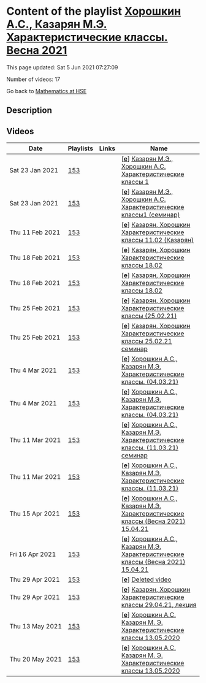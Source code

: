 # Content of the playlist [Хорошкин А.С., Казарян М.Э. Характеристические классы. Весна 2021](https://youtube.com/playlist?list=PLq3E5oubNNoDGWDzailWr1K-FHKmmrNKC)

This page updated: Sat 5 Jun 2021 07:27:09

Number of videos: 17

Go back to [Mathematics at HSE](./README.md)

## Description



## Videos

|Date|Playlists|Links|Name|
|---|---|---|---|
| Sat&nbsp;23&nbsp;Jan&nbsp;2021 | [153](./playlists/153.md "Хорошкин А.С., Казарян М.Э. Характеристические классы. Весна 2021") |  | [[**e**](https://studio.youtube.com/video/G4cBw2lTs1E/edit)] [Казарян М.Э., Хорошкин А.С. Характеристические классы 1](https://youtube.com/watch?v=G4cBw2lTs1E&list=PLq3E5oubNNoDGWDzailWr1K-FHKmmrNKC "Курс ВШЭ весна 2021") |
| Sat&nbsp;23&nbsp;Jan&nbsp;2021 | [153](./playlists/153.md "Хорошкин А.С., Казарян М.Э. Характеристические классы. Весна 2021") |  | [[**e**](https://studio.youtube.com/video/pJgU_p-SMy0/edit)] [Казарян М.Э., Хорошкин А.С. Характеристические классы1 (семинар)](https://youtube.com/watch?v=pJgU_p-SMy0&list=PLq3E5oubNNoDGWDzailWr1K-FHKmmrNKC "Курс ВШЭ весна 2021") |
| Thu&nbsp;11&nbsp;Feb&nbsp;2021 | [153](./playlists/153.md "Хорошкин А.С., Казарян М.Э. Характеристические классы. Весна 2021") |  | [[**e**](https://studio.youtube.com/video/aGM3HgH301M/edit)] [Казарян, Хорошкин Характеристические классы 11.02 (Казарян)](https://youtube.com/watch?v=aGM3HgH301M&list=PLq3E5oubNNoDGWDzailWr1K-FHKmmrNKC "") |
| Thu&nbsp;18&nbsp;Feb&nbsp;2021 | [153](./playlists/153.md "Хорошкин А.С., Казарян М.Э. Характеристические классы. Весна 2021") |  | [[**e**](https://studio.youtube.com/video/sl6SaJozhHs/edit)] [Казарян, Хорошкин Характеристические классы 18.02](https://youtube.com/watch?v=sl6SaJozhHs&list=PLq3E5oubNNoDGWDzailWr1K-FHKmmrNKC "") |
| Thu&nbsp;18&nbsp;Feb&nbsp;2021 | [153](./playlists/153.md "Хорошкин А.С., Казарян М.Э. Характеристические классы. Весна 2021") |  | [[**e**](https://studio.youtube.com/video/IafrkD9DoE8/edit)] [Казарян, Хорошкин Характеристические классы 18.02](https://youtube.com/watch?v=IafrkD9DoE8&list=PLq3E5oubNNoDGWDzailWr1K-FHKmmrNKC "") |
| Thu&nbsp;25&nbsp;Feb&nbsp;2021 | [153](./playlists/153.md "Хорошкин А.С., Казарян М.Э. Характеристические классы. Весна 2021") |  | [[**e**](https://studio.youtube.com/video/1HRsufisWdc/edit)] [Казарян, Хорошкин Характеристические классы (25.02.21)](https://youtube.com/watch?v=1HRsufisWdc&list=PLq3E5oubNNoDGWDzailWr1K-FHKmmrNKC "") |
| Thu&nbsp;25&nbsp;Feb&nbsp;2021 | [153](./playlists/153.md "Хорошкин А.С., Казарян М.Э. Характеристические классы. Весна 2021") |  | [[**e**](https://studio.youtube.com/video/o0YK5gElOTw/edit)] [Казарян, Хорошкин Характеристические классы 25.02.21 семинар](https://youtube.com/watch?v=o0YK5gElOTw&list=PLq3E5oubNNoDGWDzailWr1K-FHKmmrNKC "") |
| Thu&nbsp;4&nbsp;Mar&nbsp;2021 | [153](./playlists/153.md "Хорошкин А.С., Казарян М.Э. Характеристические классы. Весна 2021") |  | [[**e**](https://studio.youtube.com/video/J002xlakql8/edit)] [Хорошкин А.С., Казарян М.Э. Характеристические классы. (04.03.21)](https://youtube.com/watch?v=J002xlakql8&list=PLq3E5oubNNoDGWDzailWr1K-FHKmmrNKC "") |
| Thu&nbsp;4&nbsp;Mar&nbsp;2021 | [153](./playlists/153.md "Хорошкин А.С., Казарян М.Э. Характеристические классы. Весна 2021") |  | [[**e**](https://studio.youtube.com/video/wQzs8RsTv9Q/edit)] [Хорошкин А.С., Казарян М.Э. Характеристические классы. (04.03.21)](https://youtube.com/watch?v=wQzs8RsTv9Q&list=PLq3E5oubNNoDGWDzailWr1K-FHKmmrNKC "") |
| Thu&nbsp;11&nbsp;Mar&nbsp;2021 | [153](./playlists/153.md "Хорошкин А.С., Казарян М.Э. Характеристические классы. Весна 2021") |  | [[**e**](https://studio.youtube.com/video/A3e-IDAv_Zc/edit)] [Хорошкин А.С., Казарян М.Э. Характеристические классы. (11.03.21) семинар](https://youtube.com/watch?v=A3e-IDAv_Zc&list=PLq3E5oubNNoDGWDzailWr1K-FHKmmrNKC "") |
| Thu&nbsp;11&nbsp;Mar&nbsp;2021 | [153](./playlists/153.md "Хорошкин А.С., Казарян М.Э. Характеристические классы. Весна 2021") |  | [[**e**](https://studio.youtube.com/video/lWF_UtKXBCI/edit)] [Хорошкин А.С., Казарян М.Э. Характеристические классы. (11.03.21)](https://youtube.com/watch?v=lWF_UtKXBCI&list=PLq3E5oubNNoDGWDzailWr1K-FHKmmrNKC "") |
| Thu&nbsp;15&nbsp;Apr&nbsp;2021 | [153](./playlists/153.md "Хорошкин А.С., Казарян М.Э. Характеристические классы. Весна 2021") |  | [[**e**](https://studio.youtube.com/video/AI4f9qbG_SE/edit)] [Хорошкин А.С., Казарян М.Э. Характеристические классы (Весна 2021) 15.04.21](https://youtube.com/watch?v=AI4f9qbG_SE&list=PLq3E5oubNNoDGWDzailWr1K-FHKmmrNKC "") |
| Fri&nbsp;16&nbsp;Apr&nbsp;2021 | [153](./playlists/153.md "Хорошкин А.С., Казарян М.Э. Характеристические классы. Весна 2021") |  | [[**e**](https://studio.youtube.com/video/dSJUgQrodGs/edit)] [Хорошкин А.С., Казарян М.Э. Характеристические классы (Весна 2021) 15.04.21](https://youtube.com/watch?v=dSJUgQrodGs&list=PLq3E5oubNNoDGWDzailWr1K-FHKmmrNKC "") |
| Thu&nbsp;29&nbsp;Apr&nbsp;2021 | [153](./playlists/153.md "Хорошкин А.С., Казарян М.Э. Характеристические классы. Весна 2021") |  | [[**e**](https://studio.youtube.com/video/uRrYX9Szt0I/edit)] [Deleted video](https://youtube.com/watch?v=uRrYX9Szt0I&list=PLq3E5oubNNoDGWDzailWr1K-FHKmmrNKC "This video is unavailable.") |
| Thu&nbsp;29&nbsp;Apr&nbsp;2021 | [153](./playlists/153.md "Хорошкин А.С., Казарян М.Э. Характеристические классы. Весна 2021") |  | [[**e**](https://studio.youtube.com/video/wJoRmVwTaig/edit)] [Казарян, Хорошкин Характеристические классы 29.04.21, лекция](https://youtube.com/watch?v=wJoRmVwTaig&list=PLq3E5oubNNoDGWDzailWr1K-FHKmmrNKC "") |
| Thu&nbsp;13&nbsp;May&nbsp;2021 | [153](./playlists/153.md "Хорошкин А.С., Казарян М.Э. Характеристические классы. Весна 2021") |  | [[**e**](https://studio.youtube.com/video/Ubnphwa-Xx0/edit)] [Хорошкин А.С. Казарян М. Э. Характеристические классы 13.05.2020](https://youtube.com/watch?v=Ubnphwa-Xx0&list=PLq3E5oubNNoDGWDzailWr1K-FHKmmrNKC "") |
| Thu&nbsp;20&nbsp;May&nbsp;2021 | [153](./playlists/153.md "Хорошкин А.С., Казарян М.Э. Характеристические классы. Весна 2021") |  | [[**e**](https://studio.youtube.com/video/f5Qz5A9J1bI/edit)] [Хорошкин А.С. Казарян М. Э. Характеристические классы 13.05.2020](https://youtube.com/watch?v=f5Qz5A9J1bI&list=PLq3E5oubNNoDGWDzailWr1K-FHKmmrNKC "") |
